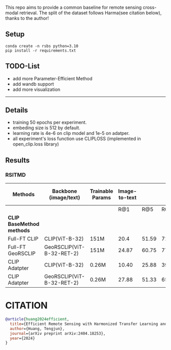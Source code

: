 This repo aims to provide a common baseline for remote sensing cross-modal retrieval. The split of the dataset follows Harma(see citation below), thanks to the author!

## Setup

```shell
conda create -n rsbs python=3.10
pip install -r requirements.txt
```

## TODO-List

* add more Parameter-Efficient Method
* add wandb support
* add more visualization

<hr>

## Details

* training 50 epochs per experiment.
* embeding size is 512 by default.
* learning rate is 4e-6 on clip model and 1e-5 on adatper.
* all experiment's loss function use CLIPLOSS (implemented in open_clip.loss library)

## Results

### RSITMD

| Methods                | Backbone (image/text)       | Trainable Params | Image-to-text |        |         | Text-to-image |        |         |      mR      |
|------------------------|-----------------------------|------------------|---------------|--------|---------|---------------|--------|---------|--------------|
|                        |                             |                  | R@1           | R@5    | R@10    | R@1           | R@5    | R@10    |              |
| **CLIP BaseMethod methods**|                             |                  |               |        |         |               |        |         |              |
| Full-FT CLIP           | CLIP(ViT-B-32)              | 151M             | 20.4          | 51.59  | 71.5    | 25.44         | 48.67  | 61.28   | 46.48        |
| Full-FT GeoRSCLIP      | GeoRSCLIP(ViT-B-32-RET-2)   | 151M             | 24.87         | 60.75  | 77.43   | 29.42         | 54.20  | 65.71   | 52.06 |
|CLIP Adatpter| CLIP(ViT-B-32)| 0.26M| 10.40|25.88|39.16|9.87|30.88|46.73|27.19|
|CLIP Adatpter| GeoRSCLIP(ViT-B-32-RET-2) | 0.26M|27.88|51.33|65.71|23.45|55.75|74.56|49.78|


# CITATION

```bibtex
@article{huang2024efficient,
  title={Efficient Remote Sensing with Harmonized Transfer Learning and Modality Alignment},
  author={Huang, Tengjun},
  journal={arXiv preprint arXiv:2404.18253},
  year={2024}
}
```